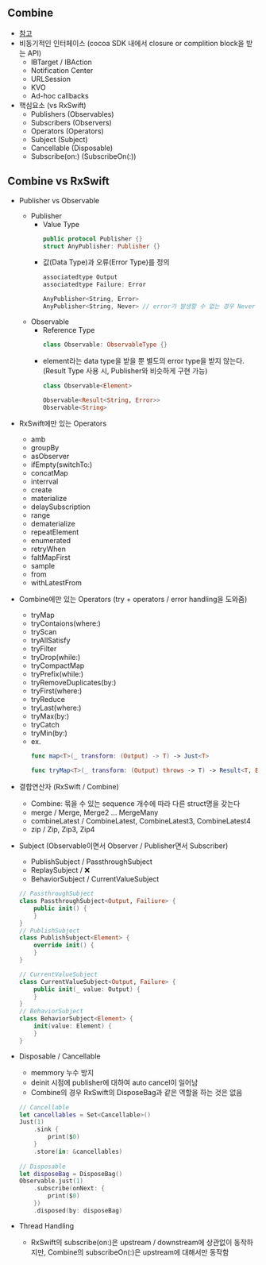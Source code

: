 ## Combine
- [참고](https://developer.apple.com/documentation/combine)
- 비동기적인 인터페이스 (cocoa SDK 내에서 closure or complition block을 받는 API)
  - IBTarget / IBAction
  - Notification Center
  - URLSession
  - KVO
  - Ad-hoc callbacks
- 핵심요소 (vs RxSwift)
  - Publishers (Observables)
  - Subscribers (Observers)
  - Operators (Operators)
  - Subject (Subject)
  - Cancellable (Disposable)
  - Subscribe(on:) (SubscribeOn(:))


## Combine vs RxSwift
- Publisher vs Observable
  - Publisher
    - Value Type
      ```swift
      public protocol Publisher {}
      struct AnyPublisher: Publisher {}
      ```
    - 값(Data Type)과 오류(Error Type)를 정의
      ```swift
      associatedtype Output
      associatedtype Failure: Error
      
      AnyPublisher<String, Error>
      AnyPublisher<String, Never> // error가 발생할 수 없는 경우 Never Type 사용
      ```
  - Observable
    - Reference Type
      ```swift
      class Observable: ObservableType {}
      ```
    - element라는 data type을 받을 뿐 별도의 error type을 받지 않는다. (Result Type 사용 시, Publisher와 비슷하게 구현 가능)
      ```swift
      class Observable<Element>
      
      Observable<Result<String, Error>>
      Observable<String>
      ```
- RxSwift에만 있는 Operators
  - amb
  - groupBy
  - asObserver
  - ifEmpty(switchTo:)
  - concatMap
  - interrval
  - create
  - materialize
  - delaySubscription
  - range
  - dematerialize
  - repeatElement
  - enumerated
  - retryWhen
  - faltMapFirst
  - sample
  - from
  - withLatestFrom
- Combine에만 있는 Operators (try + operators / error handling을 도와줌)
  - tryMap
  - tryContaions(where:)
  - tryScan
  - tryAllSatisfy
  - tryFilter
  - tryDrop(while:)
  - tryCompactMap
  - tryPrefix(while:)
  - tryRemoveDuplicates(by:)
  - tryFirst(where:)
  - tryReduce
  - tryLast(where:)
  - tryMax(by:)
  - tryCatch
  - tryMin(by:)
  - ex.
    ```swift
    func map<T>(_ transform: (Output) -> T) -> Just<T>
    
    func tryMap<T>(_ transform: (Output) throws -> T) -> Result<T, Error>.Publisher
    ```
- 결합연산자 (RxSwift / Combine)
  - Combine: 묶을 수 있는 sequence 개수에 따라 다른 struct명을 갖는다
  - merge / Merge, Merge2 ... MergeMany
  - combineLatest / CombineLatest, CombineLatest3, CombineLatest4
  - zip / Zip, Zip3, Zip4
- Subject (Observable이면서 Observer / Publisher면서 Subscriber)
  - PublishSubject / PassthroughSubject
  - ReplaySubject / ❌
  - BehaviorSubject / CurrentValueSubject
  ```swift
  // PassthroughSubject
  class PassthroughSubject<Output, Failiure> {
      public init() {
      }
  }
  // PublishSubject
  class PublishSubject<Element> {
      override init() {
      }
  }
  
  // CurrentValueSubject 
  class CurrentValueSubject<Output, Failure> {
      public init(_ value: Output) {
      }
  }
  // BehaviorSubject
  class BehaviorSubject<Element> {
      init(value: Element) {
      }
  }
  ```

- Disposable / Cancellable
  - memmory 누수 방지
  - deinit 시점에 publisher에 대하여 auto cancel이 일어남
  - Combine의 경우 RxSwift의 DisposeBag과 같은 역할을 하는 것은 없음
  ```swift
  // Cancellable
  let cancellables = Set<Cancellable>()
  Just(1)
      .sink {
          print($0)
      }
      .store(in: &cancellables)
      
  // Disposable
  let disposeBag = DisposeBag()
  Observable.just(1)
      .subscribe(onNext: {
          print($0)
      })
      .disposed(by: disposeBag)
  ```
- Thread Handling
  - RxSwift의 subscribe(on:)은 upstream / downstream에 상관없이 동작하지만, Combine의 subscribeOn(:)은 upstream에 대해서만 동작함
